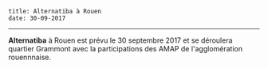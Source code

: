     title: Alternatiba à Rouen
    date: 30-09-2017
---

**Alternatiba** à Rouen est prévu le 30 septembre 2017 et se déroulera quartier Grammont avec la participations des AMAP de l'agglomération rouennnaise.